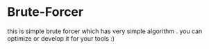 # Brute-Forcer
this is simple brute forcer which has very simple algorithm . you can optimize or develop it for your tools :)
